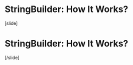# StringBuilder: How It Works?

[slide]
# StringBuilder: How It Works?



[/slide]



















